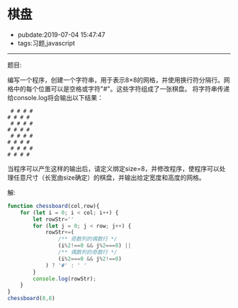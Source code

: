 # 棋盘

- pubdate:2019-07-04 15:47:47
- tags:习题,javascript

---------

题目:

编写一个程序，创建一个字符串，用于表示8×8的网格，并使用换行符分隔行。网格中的每个位置可以是空格或字符"#"。这些字符组成了一张棋盘。
将字符串传递给console.log将会输出以下结果：

```text
 # # # #
# # # #
 # # # #
# # # #
 # # # #
# # # #
 # # # #
# # # #
```

当程序可以产生这样的输出后，请定义绑定size=8，并修改程序，使程序可以处理任意尺寸（长宽由size确定）的棋盘，并输出给定宽度和高度的网格。

解:

````javascript
function chessboard(col,row){
    for (let i = 0; i < col; i++) {
        let rowStr=''
        for (let j = 0; j < row; j++) {
            rowStr+=(
                /** 奇数列的偶数行 */
                (i%2!==0 && j%2===0) ||
                /** 偶数列的奇数行 */
                (i%2===0 && j%2!==0)
            ) ? '#' : ' '
        }
        console.log(rowStr);
    }
}
chessboard(8,8)
````
